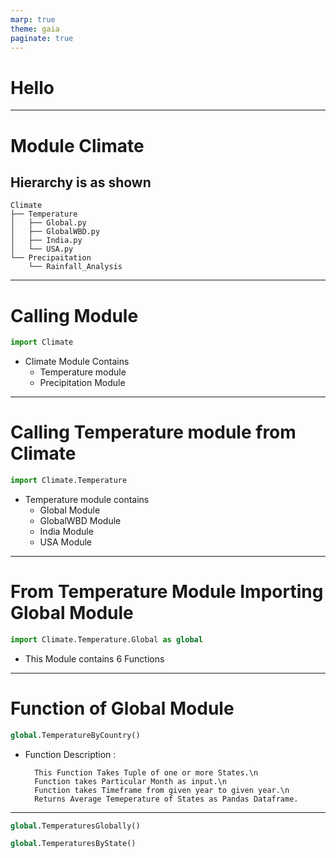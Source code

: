 ```yaml
---
marp: true
theme: gaia
paginate: true
---
```


# Hello
---
# Module Climate
## Hierarchy is as  shown 

```
Climate
├── Temperature
│   ├── Global.py
│   ├── GlobalWBD.py
│   ├── India.py
│   └── USA.py
└── Precipaitation
    └── Rainfall_Analysis
```

---

# Calling Module

```py
import Climate
```
+ Climate Module Contains
    * Temperature module
    * Precipitation Module
---

# Calling Temperature module from Climate

```py
import Climate.Temperature
```
+ Temperature module contains 
    * Global Module 
    * GlobalWBD Module
    * India Module
    * USA Module
---

# From Temperature Module Importing Global Module
```py
import Climate.Temperature.Global as global
```
+ This Module contains 6 Functions

---

# Function of Global Module
```py
global.TemperatureByCountry()
```
* Function Description : 

        This Function Takes Tuple of one or more States.\n
        Function takes Particular Month as input.\n
        Function takes Timeframe from given year to given year.\n
        Returns Average Temeperature of States as Pandas Dataframe.


---

```py
global.TemperaturesGlobally()
```
```py
global.TemperaturesByState()
```
```py

```  




